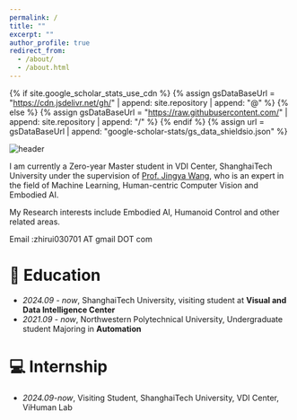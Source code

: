 ```yaml
---
permalink: /
title: ""
excerpt: ""
author_profile: true
redirect_from: 
  - /about/
  - /about.html
---
```


{% if site.google_scholar_stats_use_cdn %}
{% assign gsDataBaseUrl = "https://cdn.jsdelivr.net/gh/" | append: site.repository | append: "@" %}
{% else %}
{% assign gsDataBaseUrl = "https://raw.githubusercontent.com/" | append: site.repository | append: "/" %}
{% endif %}
{% assign url = gsDataBaseUrl | append: "google-scholar-stats/gs_data_shieldsio.json" %}

<span class='anchor' id='about-me'></span>
![header](https://capsule-render.vercel.app/api?type=waving&height=300&color=gradient&text=Hi!%20I'm%20zhirui😚&section=header&reversal=false&textBg=false&descAlign=50&descAlignY=50&animation=fadeIn)

I am currently a Zero-year Master student in VDI Center, ShanghaiTech University under the supervision of [Prof. Jingya Wang](https://faculty.sist.shanghaitech.edu.cn/faculty/wangjingya/), who is an expert in the field of Machine Learning, Human-centric Computer Vision and Embodied AI.

My Research interests include Embodied AI, Humanoid Control and other related areas.

Email :zhirui030701 AT gmail DOT com

# 📖 Education
- *2024.09 - now*, ShanghaiTech University, visiting student at **Visual and Data Intelligence Center**
- *2021.09 - now*, Northwestern Polytechnical University, Undergraduate student Majoring in **Automation**

# 💻 Internship
- *2024.09-now*, Visiting Student, ShanghaiTech University, VDI Center, ViHuman Lab




